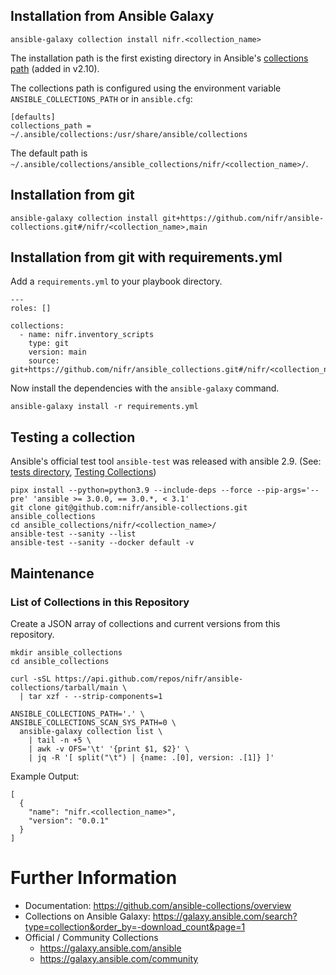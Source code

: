 ## Installation from Ansible Galaxy

```
ansible-galaxy collection install nifr.<collection_name>
```

The installation path is the first existing directory in Ansible's [collections path](https://docs.ansible.com/ansible/latest/reference_appendices/config.html#collections-paths) (added in v2.10).

The collections path is configured using the environment variable `ANSIBLE_COLLECTIONS_PATH` or in `ansible.cfg`:

```
[defaults]
collections_path = ~/.ansible/collections:/usr/share/ansible/collections
```

The default path is `~/.ansible/collections/ansible_collections/nifr/<collection_name>/`.

## Installation from git

```
ansible-galaxy collection install git+https://github.com/nifr/ansible-collections.git#/nifr/<collection_name>,main
```

## Installation from git with requirements.yml

Add a `requirements.yml` to your playbook directory.

```
---
roles: []

collections:
  - name: nifr.inventory_scripts
    type: git
    version: main
    source: git+https://github.com/nifr/ansible_collections.git#/nifr/<collection_name>/
```

Now install the dependencies with the `ansible-galaxy` command.

```
ansible-galaxy install -r requirements.yml
```

## Testing a collection

Ansible's official test tool `ansible-test` was released with ansible 2.9. (See: [tests directory](https://docs.ansible.com/ansible/latest/dev_guide/developing_collections.html#tests-directory), [Testing Collections](https://docs.ansible.com/ansible/latest/dev_guide/developing_collections.html#testing-collections))

```
pipx install --python=python3.9 --include-deps --force --pip-args='--pre' 'ansible >= 3.0.0, == 3.0.*, < 3.1'
git clone git@github.com:nifr/ansible-collections.git ansible_collections
cd ansible_collections/nifr/<collection_name>/
ansible-test --sanity --list
ansible-test --sanity --docker default -v
```

## Maintenance

### List of Collections in this Repository

Create a JSON array of collections and current versions from this repository.

```
mkdir ansible_collections
cd ansible_collections

curl -sSL https://api.github.com/repos/nifr/ansible-collections/tarball/main \
  | tar xzf - --strip-components=1

ANSIBLE_COLLECTIONS_PATH='.' \
ANSIBLE_COLLECTIONS_SCAN_SYS_PATH=0 \
  ansible-galaxy collection list \
    | tail -n +5 \
    | awk -v OFS='\t' '{print $1, $2}' \
    | jq -R '[ split("\t") | {name: .[0], version: .[1]} ]'
```

Example Output:

```
[
  {
    "name": "nifr.<collection_name>",
    "version": "0.0.1"
  }
]
```

# Further Information

* Documentation: https://github.com/ansible-collections/overview
* Collections on Ansible Galaxy: https://galaxy.ansible.com/search?type=collection&order_by=-download_count&page=1
* Official / Community Collections
    * https://galaxy.ansible.com/ansible
    * https://galaxy.ansible.com/community
